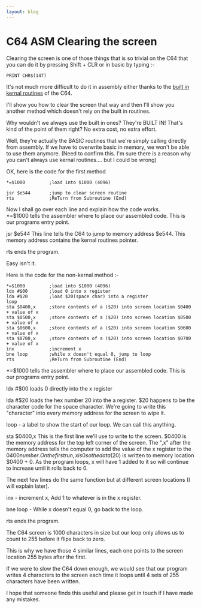 ```yaml
---
layout: blog
---
```

# C64 ASM Clearing the screen

Clearing the screen is one of those things that is so trivial on the C64 that you can do it by pressing Shift + CLR or in basic by typing :-

    PRINT CHR$(147)

It's not much more difficult to do it in assembly either thanks to the [built in kernal routines](https://www.pagetable.com/c64ref/kernal/) of the C64.

I'll show you how to clear the screen that way and then I'll show you another method which doesn't rely on the built in routines.

Why wouldn't we always use the built in ones? They're BUILT IN! That's kind of the point of them right? No extra cost, no extra effort.

Well, they're actually the BASIC routines that we're simply calling directly from assembly. If we have to overwrite basic in memory, we won't be able to use them anymore. (Need to confirm this. I'm sure there is a reason why you can't always use kernal routines.... but I could be wrong)

OK, here is the code for the first method

    *=$1000         ;load into $1000 (4096)

    jsr $e544       ;jump to clear screen routine
    rts             ;ReTurn from Subroutine (End)

Now I shall go over each line and explain how the code works.\
*=$1000 tells the assembler where to place our assembled code.
This is our programs entry point.

jsr $e544 This line tells the C64 to jump to memory address $e544.
This memory address contains the kernal routines pointer.

rts ends the program.

Easy isn't it.

Here is the code for the non-kernal method :-

    *=$1000         ;load into $1000 (4096)
    ldx #$00        ;load 0 into x register 
    lda #$20        ;load $20(space char) into a register
    loop
    sta $0400,x     ;store contents of a ($20) into screen location $0400 + value of x
    sta $0500,x     ;store contents of a ($20) into screen location $0500 + value of x
    sta $0600,x     ;store contents of a ($20) into screen location $0600 + value of x
    sta $0700,x     ;store contents of a ($20) into screen location $0700 + value of x
    inx             ;increment x
    bne loop        ;while x doesn't equal 0, jump to loop
    rts             ;ReTurn from Subroutine (End)

*=$1000 tells the assembler where to place our assembled code.
This is our programs entry point.

ldx #$00 loads 0 directly into the x register

lda #$20 loads the hex number 20 into the a register. $20 happens to be the character code for the space character. We're going to write this "character" into every memory address for the screen to wipe it.

loop - a label to show the start of our loop. We can call this anything.

sta $0400,x This is the first line we'll use to write to the screen. $0400 is the memory address for the top left corner of the screen. The ",x" after the memory address tells the computer to add the value of the x register to the $0400 number.
On the first run, x is 0 so the data ($20) is written to memory location $0400 + 0. As the program loops, x will have 1 added to it so will continue to increase until it rolls back to 0.

The next few lines do the same function but at different screen locations (I will explain later).

inx - increment x, Add 1 to whatever is in the x register.

bne loop - While x doesn't equal 0, go back to the loop.

rts ends the program.

The C64 screen is 1000 characters in size but our loop only allows us to count to 255 before it flips back to zero.

This is why we have those 4 similar lines, each one points to the screen location 255 bytes after the first.

If we were to slow the C64 down enough, we would see that our program writes 4 characters to the screen each time it loops until 4 sets of 255 characters have been written.

I hope that someone finds this useful and please get in touch if I have made any mistakes.
